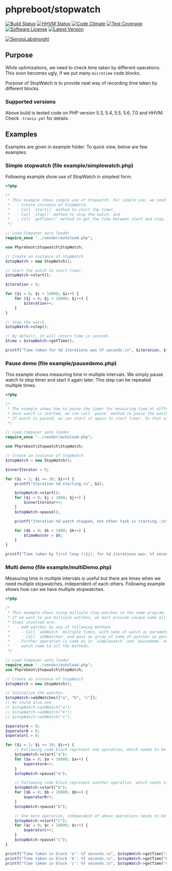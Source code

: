 # phpreboot/stopwatch

[![Build Status](https://travis-ci.org/phpreboot/stopwatch.svg?branch=master)](https://travis-ci.org/phpreboot/stopwatch) 
[![HHVM Status](http://hhvm.h4cc.de/badge/phpreboot/stopwatch.svg?style=flat)](http://hhvm.h4cc.de/package/phpreboot/stopwatch) 
[![Code Climate](https://codeclimate.com/github/phpreboot/stopwatch/badges/gpa.svg)](https://codeclimate.com/github/phpreboot/stopwatch) 
[![Test Coverage](https://codeclimate.com/github/phpreboot/stopwatch/badges/coverage.svg)](https://codeclimate.com/github/phpreboot/stopwatch/coverage) 
[![Software License](https://img.shields.io/badge/License-MIT-brightgreen.svg)](https://github.com/phpreboot/stopwatch/blob/master/LICENSE)
[![Latest Version](https://img.shields.io/packagist/v/phpreboot/stopwatch.svg)](https://packagist.org/packages/phpreboot/stopwatch)

[![SensioLabsInsight](https://insight.sensiolabs.com/projects/c0bbc196-0cff-4362-b286-9f1b3b7cd445/big.png)](https://insight.sensiolabs.com/projects/c0bbc196-0cff-4362-b286-9f1b3b7cd445)

## Purpose

While optimizations, we need to check time taken by different operations. This soon becomes ugly, if we put many
`microtime` code blocks.

Purpose of StopWatch is to provide neat way of recording time taken by different blocks.

### Supported versions

Above build is tested code on PHP version 5.3, 5.4, 5.5, 5.6, 7.0 and HHVM. Check `.travis.yml` for details.

## Examples

Examples are given in example folder. To quick view, below are few examples:

### Simple stopwatch (file example/simplewatch.php)

Following example show use of StopWatch in simplest form.

```php
<?php

/*
 * This example shows simple use of Stopwatch. For simple use, we need just four steps:
 *   - Create instance of StopWatch,
 *   - Call `start()` method to start the timer,
 *   - Call `stop()` method to stop the watch, and
 *   - Call `getTime()` method to get the time between start and stop.
 */

// Load Composer auto loader
require_once "../vendor/autoload.php";

use Phpreboot\Stopwatch\StopWatch;

// Create an instance of StopWatch
$stopWatch = new StopWatch();

// Start the watch to start timer,
$stopWatch->start();

$iteration = 0;

for ($i = 0; $i < 10000; $i++) {
    for ($j = 0; $j < 10000; $j++) {
        $iteration++;
    }
}

// Stop the watch.
$stopWatch->stop();

// By default, it will return time in seconds
$time = $stopWatch->getTime();

printf("Time taken for %d iterations was %f seconds.\n", $iteration, $time);
```

### Pause demo (file example/pausedemo.php)

This example shows measuring time in multiple intervals. We simply pause watch to stop timer and start it again later.
This step can be repeated multiple times.

```php
<?php

/*
 * The example shows how to pause the timer for measuring time at different stages.
 * Once watch is started, we can call `pause` method to pause the watch.
 * If watch is paused, we can start it again to start timer. In that case, time will be added to timer.
 */

// Load Composer auto loader
require_once "../vendor/autoload.php";

use Phpreboot\Stopwatch\StopWatch;

// Create an instance of StopWatch
$stopWatch = new StopWatch();

$innerIterator = 0;

for ($i = 1; $i <= 10; $i++) {
    printf("Iteration %d starting.\n", $i);

    $stopWatch->start();
    for ($j = 0; $j < 1000; $j++) {
        $innerIterator++;
    }
    $stopWatch->pause();

    printf("Iteration %d watch stopped, not other task is starting..\n", $i);

    for ($k = 0; $k < 1000; $k++) {
        $timeWaster = $k;
    }
}

printf("Time taken by first loop (\$j), for %d iterations was: %f seconds.\n", $innerIterator, $stopWatch->getTime());
```

### Multi demo (file example/multiDemo.php)

Measuring time in multiple intervals is useful but there are times when we need multiple stopwatches, independent
of each others. Following example shows how can we have multiple stopwatches.

```php
<?php

/*
 * This example shows using multiple stop watches in the same program.
 * If we want to use multiple watches, we must provide unique name all of them.
 * Steps involved are:
 *   - Add watches by any of following methods
 *     - Call `addWatch` multiple times, with name of watch as parameter, or
 *     - Call `addWatches` and pass an array of name of watches as parameter.
 *   - Further operation is same as in `simplewatch` and `pauseDemo` example. However this time, we need to pass
 *     watch name to all the methods.
 */

// Load Composer auto loader
require_once "../vendor/autoload.php";
use Phpreboot\Stopwatch\StopWatch;

// Create an instance of StopWatch
$stopWatch = new StopWatch();

// Initialize the watches.
$stopWatch->addWatches(["a", "b", "c"]);
// We could also use
// $stopWatch->addWatch("a");
// $stopWatch->addWatch("b");
// $stopWatch->addWatch("c");

$operatorA = 0;
$operatorB = 0;
$operatorC = 0;

for ($i = 1; $i <= 10; $i++) {
    // Following code block represent one operation, which needs to be measured.
    $stopWatch->start("a");
    for ($a = 0; $a < 10000; $a++) {
        $operatorA++;
    }
    $stopWatch->pause("a");

    // Following code block represent another operation, which needs to be measured separately.
    $stopWatch->start("b");
    for ($b = 0; $b < 10000; $b++) {
        $operatorB++;
    }
    $stopWatch->pause("b");

    // One more operation, independent of above operations needs to be measured.
    $stopWatch->start("c");
    for ($c = 0; $c < 10000; $c++) {
        $operatorC++;
    }
    $stopWatch->pause("c");
}

printf("Time taken in block 'a': %f seconds.\n", $stopWatch->getTime("a"));
printf("Time taken in block 'b': %f seconds.\n", $stopWatch->getTime("b"));
printf("Time taken in block 'c': %f seconds.\n", $stopWatch->getTime("c"));
```
